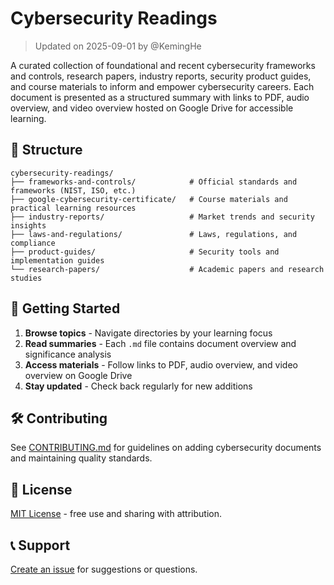 # Cybersecurity Readings

> Updated on 2025-09-01 by @KemingHe

A curated collection of foundational and recent cybersecurity frameworks and controls, research papers, industry reports, security product guides, and course materials to inform and empower cybersecurity careers. Each document is presented as a structured summary with links to PDF, audio overview, and video overview hosted on Google Drive for accessible learning.

## 📁 Structure

```plaintext
cybersecurity-readings/
├── frameworks-and-controls/            # Official standards and frameworks (NIST, ISO, etc.)
├── google-cybersecurity-certificate/   # Course materials and practical learning resources
├── industry-reports/                   # Market trends and security insights
├── laws-and-regulations/               # Laws, regulations, and compliance
├── product-guides/                     # Security tools and implementation guides
└── research-papers/                    # Academic papers and research studies
```

## 🚀 Getting Started

1. **Browse topics** - Navigate directories by your learning focus
2. **Read summaries** - Each `.md` file contains document overview and significance analysis
3. **Access materials** - Follow links to PDF, audio overview, and video overview on Google Drive
4. **Stay updated** - Check back regularly for new additions

## 🛠️ Contributing

See [CONTRIBUTING.md](./CONTRIBUTING.md) for guidelines on adding cybersecurity documents and maintaining quality standards.

## 📄 License

[MIT License](./LICENSE) - free use and sharing with attribution.

## 📞 Support

[Create an issue](https://github.com/KemingHe/cybersecurity-readings/issues) for suggestions or questions.
